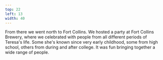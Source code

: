 ```yaml
---
top: 22
left: 13
width: 40
---
```

From there we went north to Fort Collins.
We hosted a party at Fort Collins Brewery,
where we celebrated with people from all different periods of Teresa's life.
Some she's known since very early childhood,
some from high school,
others from during and after college.
It was fun bringing together a wide range of people.
